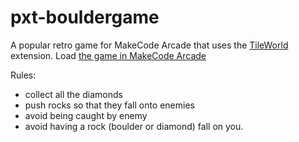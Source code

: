 # pxt-bouldergame

A popular retro game for MakeCode Arcade that uses the [TileWorld](https://github.com/tballmsft/pxt-tileworld) extension. Load  [the game in MakeCode Arcade](https://arcade.makecode.com/beta#pub:https://github.com/tballmsft/pxt-bouldergame)

Rules:
- collect all the diamonds
- push rocks so that they fall onto enemies
- avoid being caught by enemy
- avoid having a rock (boulder or diamond) fall on you.


